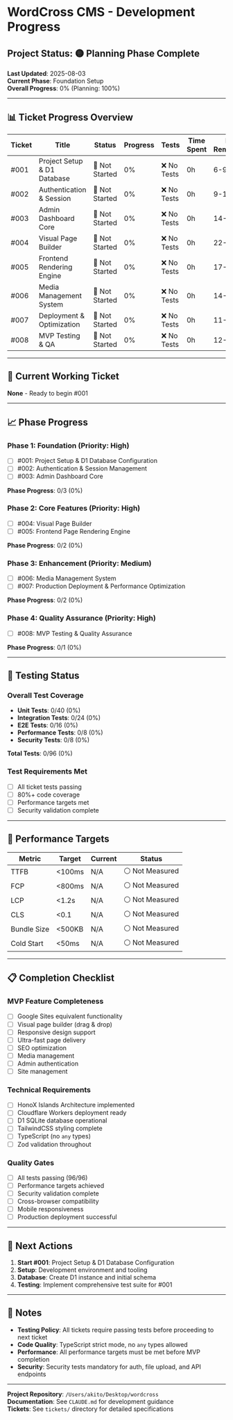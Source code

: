 # WordCross CMS - Development Progress

## Project Status: 🟡 Planning Phase Complete

**Last Updated**: 2025-08-03  
**Current Phase**: Foundation Setup  
**Overall Progress**: 0% (Planning: 100%)

---

## 📊 Ticket Progress Overview

| Ticket | Title | Status | Progress | Tests | Time Spent | Est. Remaining |
|--------|-------|--------|----------|-------|------------|----------------|
| #001 | Project Setup & D1 Database | 🔴 Not Started | 0% | ❌ No Tests | 0h | 6-9h |
| #002 | Authentication & Session | 🔴 Not Started | 0% | ❌ No Tests | 0h | 9-12h |
| #003 | Admin Dashboard Core | 🔴 Not Started | 0% | ❌ No Tests | 0h | 14-17h |
| #004 | Visual Page Builder | 🔴 Not Started | 0% | ❌ No Tests | 0h | 22-28h |
| #005 | Frontend Rendering Engine | 🔴 Not Started | 0% | ❌ No Tests | 0h | 17-20h |
| #006 | Media Management System | 🔴 Not Started | 0% | ❌ No Tests | 0h | 14-17h |
| #007 | Deployment & Optimization | 🔴 Not Started | 0% | ❌ No Tests | 0h | 11-14h |
| #008 | MVP Testing & QA | 🔴 Not Started | 0% | ❌ No Tests | 0h | 12-16h |

---

## 🎯 Current Working Ticket

**None** - Ready to begin #001

---

## 📈 Phase Progress

### Phase 1: Foundation (Priority: High)
- [ ] #001: Project Setup & D1 Database Configuration
- [ ] #002: Authentication & Session Management  
- [ ] #003: Admin Dashboard Core

**Phase Progress**: 0/3 (0%)

### Phase 2: Core Features (Priority: High)
- [ ] #004: Visual Page Builder
- [ ] #005: Frontend Page Rendering Engine

**Phase Progress**: 0/2 (0%)

### Phase 3: Enhancement (Priority: Medium)
- [ ] #006: Media Management System
- [ ] #007: Production Deployment & Performance Optimization

**Phase Progress**: 0/2 (0%)

### Phase 4: Quality Assurance (Priority: High)
- [ ] #008: MVP Testing & Quality Assurance

**Phase Progress**: 0/1 (0%)

---

## 🧪 Testing Status

### Overall Test Coverage
- **Unit Tests**: 0/40 (0%)
- **Integration Tests**: 0/24 (0%)
- **E2E Tests**: 0/16 (0%)
- **Performance Tests**: 0/8 (0%)
- **Security Tests**: 0/8 (0%)

**Total Tests**: 0/96 (0%)

### Test Requirements Met
- [ ] All ticket tests passing
- [ ] 80%+ code coverage
- [ ] Performance targets met
- [ ] Security validation complete

---

## 🚀 Performance Targets

| Metric | Target | Current | Status |
|--------|--------|---------|--------|
| TTFB | <100ms | N/A | ⚪ Not Measured |
| FCP | <800ms | N/A | ⚪ Not Measured |
| LCP | <1.2s | N/A | ⚪ Not Measured |
| CLS | <0.1 | N/A | ⚪ Not Measured |
| Bundle Size | <500KB | N/A | ⚪ Not Measured |
| Cold Start | <50ms | N/A | ⚪ Not Measured |

---

## 📋 Completion Checklist

### MVP Feature Completeness
- [ ] Google Sites equivalent functionality
- [ ] Visual page builder (drag & drop)
- [ ] Responsive design support
- [ ] Ultra-fast page delivery
- [ ] SEO optimization
- [ ] Media management
- [ ] Admin authentication
- [ ] Site management

### Technical Requirements
- [ ] HonoX Islands Architecture implemented
- [ ] Cloudflare Workers deployment ready
- [ ] D1 SQLite database operational
- [ ] TailwindCSS styling complete
- [ ] TypeScript (no `any` types)
- [ ] Zod validation throughout

### Quality Gates
- [ ] All tests passing (96/96)
- [ ] Performance targets achieved
- [ ] Security validation complete
- [ ] Cross-browser compatibility
- [ ] Mobile responsiveness
- [ ] Production deployment successful

---

## 🎯 Next Actions

1. **Start #001**: Project Setup & D1 Database Configuration
2. **Setup**: Development environment and tooling
3. **Database**: Create D1 instance and initial schema
4. **Testing**: Implement comprehensive test suite for #001

---

## 📝 Notes

- **Testing Policy**: All tickets require passing tests before proceeding to next ticket
- **Code Quality**: TypeScript strict mode, no `any` types allowed
- **Performance**: All performance targets must be met before MVP completion
- **Security**: Security tests mandatory for auth, file upload, and API endpoints

---

**Project Repository**: `/Users/akito/Desktop/wordcross`  
**Documentation**: See `CLAUDE.md` for development guidance  
**Tickets**: See `tickets/` directory for detailed specifications